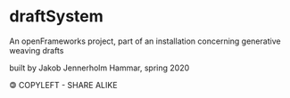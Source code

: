 # draftSystem
An openFrameworks project, part of an installation concerning generative weaving drafts

built by Jakob Jennerholm Hammar, spring 2020

🄯 COPYLEFT - SHARE ALIKE
